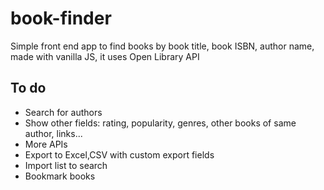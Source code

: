 # book-finder

Simple front end app to find books by book title, book ISBN, author name, made with vanilla JS, it uses Open Library API


## To do
- Search for authors
- Show other fields: rating, popularity, genres, other books of same author, links...
- More APIs
- Export to Excel,CSV with custom export fields
- Import list to search
- Bookmark books
